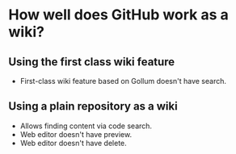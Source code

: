 # How well does GitHub work as a wiki?

## Using the first class wiki feature

* First-class wiki feature based on Gollum doesn't have search.

## Using a plain repository as a wiki

* Allows finding content via code search.
* Web editor doesn't have preview.
* Web editor doesn't have delete.
